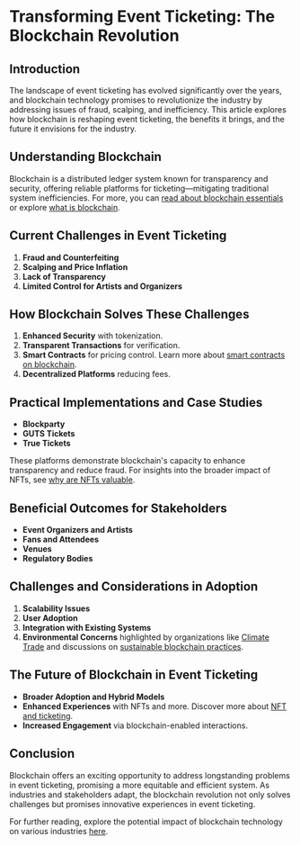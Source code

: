 # Transforming Event Ticketing: The Blockchain Revolution

## Introduction

The landscape of event ticketing has evolved significantly over the years, and blockchain technology promises to revolutionize the industry by addressing issues of fraud, scalping, and inefficiency. This article explores how blockchain is reshaping event ticketing, the benefits it brings, and the future it envisions for the industry.

## Understanding Blockchain

Blockchain is a distributed ledger system known for transparency and security, offering reliable platforms for ticketing—mitigating traditional system inefficiencies. For more, you can [read about blockchain essentials](https://www.investopedia.com/terms/b/blockchain.asp) or explore [what is blockchain](https://www.license-token.com/wiki/what-is-blockchain).

## Current Challenges in Event Ticketing

1. **Fraud and Counterfeiting**
2. **Scalping and Price Inflation**
3. **Lack of Transparency**
4. **Limited Control for Artists and Organizers**

## How Blockchain Solves These Challenges

1. **Enhanced Security** with tokenization.
2. **Transparent Transactions** for verification.
3. **Smart Contracts** for pricing control. Learn more about [smart contracts on blockchain](https://www.license-token.com/wiki/smart-contracts-on-blockchain).
4. **Decentralized Platforms** reducing fees.

## Practical Implementations and Case Studies

- **Blockparty**
- **GUTS Tickets**
- **True Tickets**

These platforms demonstrate blockchain's capacity to enhance transparency and reduce fraud. For insights into the broader impact of NFTs, see [why are NFTs valuable](https://www.license-token.com/wiki/why-are-nf-ts-valuable).

## Beneficial Outcomes for Stakeholders

- **Event Organizers and Artists**
- **Fans and Attendees**
- **Venues**
- **Regulatory Bodies**

## Challenges and Considerations in Adoption

1. **Scalability Issues**
2. **User Adoption**
3. **Integration with Existing Systems**
4. **Environmental Concerns** highlighted by organizations like [Climate Trade](https://climatetrade.com) and discussions on [sustainable blockchain practices](https://www.license-token.com/wiki/sustainable-blockchain-practices).

## The Future of Blockchain in Event Ticketing

- **Broader Adoption and Hybrid Models**
- **Enhanced Experiences** with NFTs and more. Discover more about [NFT and ticketing](https://www.license-token.com/wiki/nft-and-ticketing).
- **Increased Engagement** via blockchain-enabled interactions.

## Conclusion

Blockchain offers an exciting opportunity to address longstanding problems in event ticketing, promising a more equitable and efficient system. As industries and stakeholders adapt, the blockchain revolution not only solves challenges but promises innovative experiences in event ticketing.

For further reading, explore the potential impact of blockchain technology on various industries [here](https://blockgeeks.com/guides/what-is-blockchain-technology/).